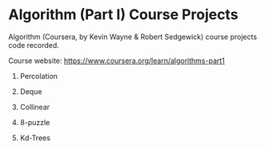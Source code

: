 # Algorithm (Part I) Course Projects
  Algorithm (Coursera, by Kevin Wayne & Robert Sedgewick) course projects code recorded.
  
  Course website: https://www.coursera.org/learn/algorithms-part1
  
  1. Percolation
  
  2. Deque
  
  3. Collinear
  
  4. 8-puzzle
  
  5. Kd-Trees
